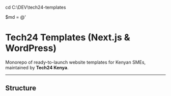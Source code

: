 cd C:\DEV\tech24-templates

$md = @'
# Tech24 Templates (Next.js & WordPress)

Monorepo of ready-to-launch website templates for Kenyan SMEs, maintained by **Tech24 Kenya**.

---

## Structure
